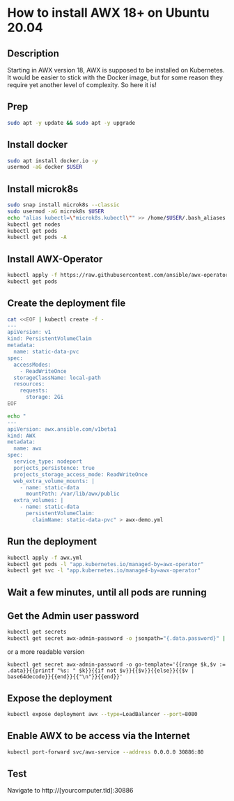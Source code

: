 How to install AWX 18+ on Ubuntu 20.04
==================================

Description
-----------
Starting in AWX version 18, AWX is supposed to be installed on Kubernetes. It would be easier to stick with the Docker image, but for some reason they require yet another level of complexity. So here it is!

Prep
----
```bash
sudo apt -y update && sudo apt -y upgrade
```

Install docker
--------------
```bash
sudo apt install docker.io -y
usermod -aG docker $USER
```

Install microk8s
----------------
```bash
sudo snap install microk8s --classic
sudo usermod -aG microk8s $USER
echo "alias kubectl=\"microk8s.kubectl\"" >> /home/$USER/.bash_aliases
kubectl get nodes
kubectl get pods
kubectl get pods -A
```

Install AWX-Operator
--------------------
```bash
kubectl apply -f https://raw.githubusercontent.com/ansible/awx-operator/0.12.0/deploy/awx-operator.yaml
kubectl get pods
```

Create the deployment file
--------------------------
```bash
cat <<EOF | kubectl create -f -
---
apiVersion: v1
kind: PersistentVolumeClaim
metadata: 
  name: static-data-pvc
spec:
  accessModes:
    - ReadWriteOnce
  storageClassName: local-path
  resources:
    requests:
      storage: 2Gi
EOF
```

```bash
echo "
---
apiVersion: awx.ansible.com/v1beta1
kind: AWX
metadata:
  name: awx
spec:
  service_type: nodeport
  porjects_persistence: true
  projects_storage_access_mode: ReadWriteOnce
  web_extra_volume_mounts: |
    - name: static-data
      mountPath: /var/lib/awx/public
  extra_volumes: |
    - name: static-data
      persistentVolumeClaim:
        claimName: static-data-pvc" > awx-demo.yml
```

Run the deployment
------------------
```bash
kubectl apply -f awx.yml
kubectl get pods -l "app.kubernetes.io/managed-by=awx-operator"
kubectl get svc -l "app.kubernetes.io/managed-by=awx-operator"
```

Wait a few minutes, until all pods are running
----------------------------------------------

Get the Admin user password
---------------------------
```bash
kubectl get secrets
kubectl get secret awx-admin-password -o jsonpath="{.data.password}" | base64 --decode
```
or a more readable version
```
kubectl get secret awx-admin-password -o go-template='{{range $k,$v := .data}}{{printf "%s: " $k}}{{if not $v}}{{$v}}{{else}}{{$v | base64decode}}{{end}}{{"\n"}}{{end}}'
```

Expose the deployment
---------------------
```bash
kubectl expose deployment awx --type=LoadBalancer --port=8080
```

Enable AWX to be access via the Internet
----------------------------------------
```bash
kubectl port-forward svc/awx-service --address 0.0.0.0 30886:80
```

Test
----
Navigate to http://[yourcomputer.tld]:30886
